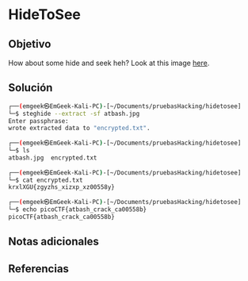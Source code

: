 #  HideToSee

## Objetivo
How about some hide and seek heh? Look at this image [here](https://artifacts.picoctf.net/c/240/atbash.jpg).

## Solución

```bash
┌──(emgeek㉿EmGeek-Kali-PC)-[~/Documents/pruebasHacking/hidetosee]  
└─$ steghide --extract -sf atbash.jpg  
Enter passphrase:    
wrote extracted data to "encrypted.txt".  
                                                                                                                                                                        
┌──(emgeek㉿EmGeek-Kali-PC)-[~/Documents/pruebasHacking/hidetosee]  
└─$ ls      
atbash.jpg  encrypted.txt  
                                                                                                                                                                        
┌──(emgeek㉿EmGeek-Kali-PC)-[~/Documents/pruebasHacking/hidetosee]  
└─$ cat encrypted.txt    
krxlXGU{zgyzhs_xizxp_xz00558y}  
                                                                                                                                                             
┌──(emgeek㉿EmGeek-Kali-PC)-[~/Documents/pruebasHacking/hidetosee]  
└─$ echo picoCTF{atbash_crack_ca00558b}     
picoCTF{atbash_crack_ca00558b}
```

## Notas adicionales


## Referencias